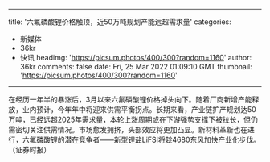 
---
title: '六氟磷酸锂价格触顶，近50万吨规划产能远超需求量'
categories: 
 - 新媒体
 - 36kr
 - 快讯
headimg: 'https://picsum.photos/400/300?random=1160'
author: 36kr
comments: false
date: Fri, 25 Mar 2022 01:09:10 GMT
thumbnail: 'https://picsum.photos/400/300?random=1160'
---

<div>   
在经历一年半的暴涨后，3月以来六氟磷酸锂价格掉头向下。随着厂商新增产能释放，业内预计，今年年中将迎来供需平衡拐点。长期来看，产业链扩产规划达50万吨，已经远超2025年需求量，本轮上涨周期或在下游强势支撑下被拉长，但仍需密切关注供需情况。市场愈发拥挤，头部效应将更加凸显。新材料革新也在进行，六氟磷酸锂的潜在竞争者——新型锂盐LiFSI将趁4680东风加快产业化步伐。（证券时报）  
</div>
            